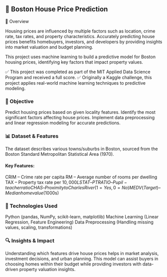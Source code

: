 ## 🏡 Boston House Price Prediction

📌 Overview

Housing prices are influenced by multiple factors such as location, crime rate, tax rates, and property characteristics. Accurately predicting house prices benefits homebuyers, investors, and developers by providing insights into market valuation and budget planning.

This project uses machine learning to build a predictive model for Boston housing prices, identifying key factors that impact property values.

✅ This project was completed as part of the MIT Applied Data Science Program and received a full score.
✅ Originally a Kaggle challenge, this project applies real-world machine learning techniques to predictive modeling.

### 🎯 Objective

Predict housing prices based on given locality features.
Identify the most significant factors affecting house prices.
Implement data preprocessing and linear regression modeling for accurate predictions.

### 📊 Dataset & Features

The dataset describes various towns/suburbs in Boston, sourced from the Boston Standard Metropolitan Statistical Area (1970).

#### Key Features:
CRIM – Crime rate per capita
RM – Average number of rooms per dwelling
TAX – Property tax rate per $10,000
LSTAT – % of lower-income population
PTRATIO – Pupil-teacher ratio
CHAS – Proximity to Charles River (1 = Yes, 0 = No)
MEDV (Target) – Median home value ($1000s)

### 🚀 Technologies Used

Python (pandas, NumPy, scikit-learn, matplotlib)
Machine Learning (Linear Regression, Feature Engineering)
Data Preprocessing (Handling missing values, scaling, transformations)

### 🔍 Insights & Impact

Understanding which features drive house prices helps in market analysis, investment decisions, and urban planning. This model can assist buyers in choosing homes within their budget while providing investors with data-driven property valuation insights.


